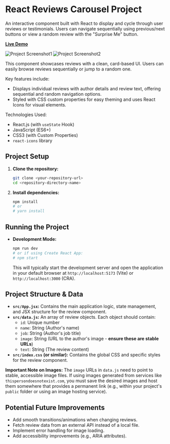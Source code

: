 # React Reviews Carousel Project

An interactive component built with React to display and cycle through user reviews or testimonials. Users can navigate sequentially using previous/next buttons or view a random review with the "Surprise Me" button.

**[Live Demo](https://reviewcarouselnoto.netlify.app/)**

![Project Screenshot1](https://github.com/user-attachments/assets/a46aafc7-440f-4258-b192-1fee20f8d4f4)
![Project Screenshot2](https://github.com/user-attachments/assets/81c45c8e-3cfd-43e7-b598-20f2e46e4d80)

This component showcases reviews with a clean, card-based UI. Users can easily browse reviews sequentially or jump to a random one.

Key features include:

- Displays individual reviews with author details and review text, offering sequential and random navigation options.
- Styled with CSS custom properties for easy theming and uses React Icons for visual elements.

Technologies Used:

- React.js (with `useState` Hook)
- JavaScript (ES6+)
- CSS3 (with Custom Properties)
- `react-icons` library

## Project Setup

1.  **Clone the repository:**
    ```bash
    git clone <your-repository-url>
    cd <repository-directory-name>
    ```
2.  **Install dependencies:**
    ```bash
    npm install
    # or
    # yarn install
    ```

## Running the Project

- **Development Mode:**
  ```bash
  npm run dev
  # or if using Create React App:
  # npm start
  ```
  This will typically start the development server and open the application in your default browser at `http://localhost:5173` (Vite) or `http://localhost:3000` (CRA).

## Project Structure & Data

- **`src/App.jsx`:** Contains the main application logic, state management, and JSX structure for the review component.
- **`src/data.js`:** An array of review objects. Each object should contain:
  - `id`: Unique number
  - `name`: String (Author's name)
  - `job`: String (Author's job title)
  - `image`: String (URL to the author's image - **ensure these are stable URLs**)
  - `text`: String (The review content)
- **`src/index.css` (or similar):** Contains the global CSS and specific styles for the review component.

**Important Note on Images:** The `image` URLs in `data.js` need to point to stable, accessible image files. If using images generated from services like `thispersondoesnotexist.com`, you must save the desired images and host them somewhere that provides a permanent link (e.g., within your project's `public` folder or using an image hosting service).

## Potential Future Improvements

- Add smooth transitions/animations when changing reviews.
- Fetch review data from an external API instead of a local file.
- Implement error handling for image loading.
- Add accessibility improvements (e.g., ARIA attributes).

